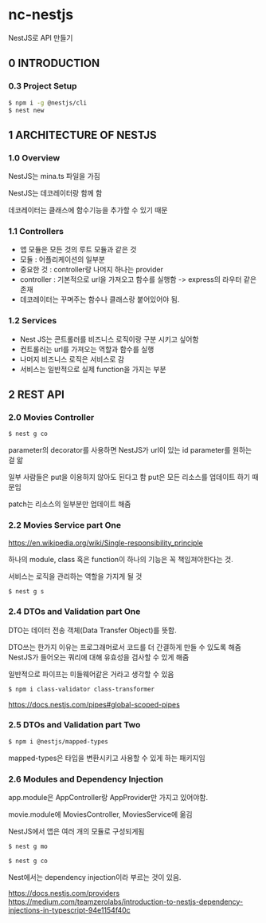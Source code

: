# nc-nestjs

NestJS로 API 만들기

## 0 INTRODUCTION

### 0.3 Project Setup

```bash
$ npm i -g @nestjs/cli
$ nest new
```

## 1 ARCHITECTURE OF NESTJS

### 1.0 Overview

NestJS는 mina.ts 파일을 가짐

NestJS는 데코레이터랑 함께 함

데코레이터는 클래스에 함수기능을 추가할 수 있기 때문

### 1.1 Controllers

- 앱 모듈은 모든 것의 루트 모듈과 같은 것
- 모듈 : 어플리케이션의 일부분
- 중요한 것 : controller랑 나머지 하나는 provider
- controller : 기본적으로 url을 가져오고 함수를 실행함 -> express의 라우터 같은 존재
- 데코레이터는 꾸며주는 함수나 클래스랑 붙어있어야 됨.

### 1.2 Services

- Nest JS는 콘트롤러를 비즈니스 로직이랑 구분 시키고 싶어함
- 컨트롤러는 url를 가져오는 역할과 함수를 실행
- 나머지 비즈니스 로직은 서비스로 감
- 서비스는 일반적으로 실제 function을 가지는 부분

## 2 REST API

### 2.0 Movies Controller

```bash
$ nest g co
```

parameter의 decorator를 사용하면
NestJS가 url이 있는 id parameter를 원하는 걸 앎

일부 사람들은 put을 이용하지 않아도 된다고 함
put은 모든 리소스를 업데이트 하기 때문임

patch는 리소스의 일부분만 업데이트 해줌

### 2.2 Movies Service part One

https://en.wikipedia.org/wiki/Single-responsibility_principle

하나의 module, class 혹은 function이 하나의 기능은 꼭 책임져야한다는 것.

서비스는 로직을 관리하는 역할을 가지게 될 것

```bash
$ nest g s
```

### 2.4 DTOs and Validation part One

DTO는 데이터 전송 객체(Data Transfer Object)를 뜻함.

DTO쓰는 한가지 이유는 프로그래머로서 코드를 더 간결하게 만들 수 있도록 해줌
NestJS가 들어오는 쿼리에 대해 유효성을 검사할 수 있게 해줌

일반적으로 파이프는 미들웨어같은 거라고 생각할 수 있음

```bash
$ npm i class-validator class-transformer
```

https://docs.nestjs.com/pipes#global-scoped-pipes

### 2.5 DTOs and Validation part Two

```bash
$ npm i @nestjs/mapped-types
```

mapped-types은 타입을 변환시키고 사용할 수 있게 하는 패키지임

### 2.6 Modules and Dependency Injection

app.module은 AppController랑 AppProvider만 가지고 있어야함.

movie.module에 MoviesController, MoviesService에 옮김

NestJS에서 앱은 여러 개의 모듈로 구성되게됨

```bash
$ nest g mo
```

```bash
$ nest g co
```

Nest에서는 dependency injection이라 부르는 것이 있음.

https://docs.nestjs.com/providers
https://medium.com/teamzerolabs/introduction-to-nestjs-dependency-injections-in-typescript-94e1154f40c
